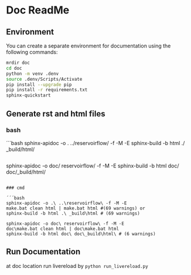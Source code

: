 # Doc ReadMe


## Environment

You can create a separate environment for documentation using the following commands:

```bash
mrdir doc
cd doc
python -m venv .denv
source .denv/Scripts/Activate
pip install --upgrade pip
pip install -r requirements.txt
sphinx-quickstart
```

## Generate rst and html files

### bash

´´´bash
sphinx-apidoc -o . ../reservoirflow/ -f -M -E
sphinx-build -b html ./ _build/html/
```

```
sphinx-apidoc -o doc/ reservoirflow/ -f -M -E
sphinx-build -b html doc/ doc/_build/html/
```

### cmd 

´´´bash
sphinx-apidoc -o .\ ..\reservoirflow\ -f -M -E
make.bat clean html | make.bat html #(69 warnings) or
sphinx-build -b html .\ _build\html # (69 warnings)

sphinx-apidoc -o doc\ reservoirflow\ -f -M -E
doc\make.bat clean html | doc\make.bat html 
sphinx-build -b html doc\ doc\_build\html\ # (6 warnings)
```

## Run Documentation

at doc location run livereload by `python run_livereload.py`
